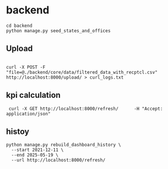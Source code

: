 # backend
```
cd backend
python manage.py seed_states_and_offices

```
## Upload
```

curl -X POST -F "file=@./backend/core/data/filtered_data_with_recptcl.csv" http://localhost:8000/upload/ > curl_logs.txt

```

## kpi calculation

```
 curl -X GET http://localhost:8000/refresh/      -H "Accept: application/json"
```

## histoy

```
python manage.py rebuild_dashboard_history \
  --start 2021-12-11 \
  --end 2025-05-19 \
  --url http://localhost:8000/refresh/

```
